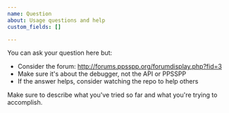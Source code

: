```yaml
---
name: Question
about: Usage questions and help
custom_fields: []

---
```


You can ask your question here but:

 * Consider the forum: http://forums.ppsspp.org/forumdisplay.php?fid=3
 * Make sure it's about the debugger, not the API or PPSSPP
 * If the answer helps, consider watching the repo to help others

Make sure to describe what you've tried so far and what you're trying to accomplish.
